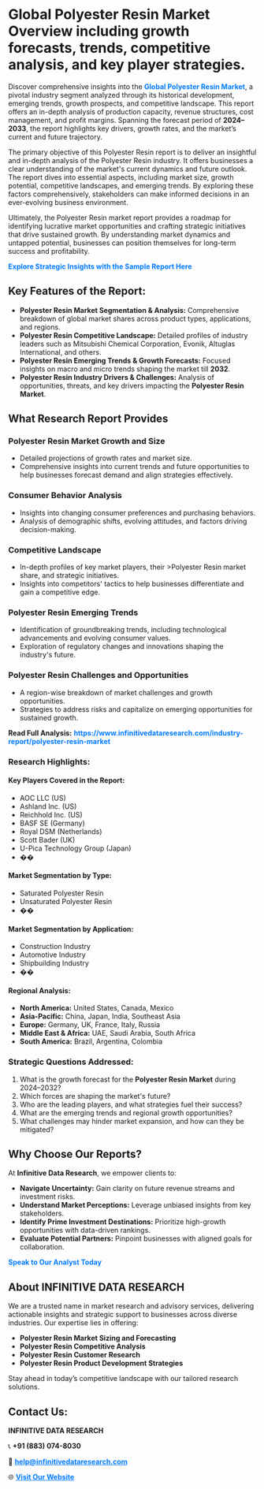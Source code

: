 <h1>Global Polyester Resin Market Overview including growth forecasts, trends, competitive analysis, and key player strategies.</h1>
<p>
Discover comprehensive insights into the 
<a href="https://www.infinitivedataresearch.com/industry-report/polyester-resin-market" rel="dofollow" style="color: #007BFF; text-decoration: none;"><strong>Global Polyester Resin Market</strong></a>, a pivotal industry segment analyzed through its historical development, emerging trends, growth prospects, and competitive landscape. This report offers an in-depth analysis of production capacity, revenue structures, cost management, and profit margins. Spanning the forecast period of <strong>2024–2033</strong>, the report highlights key drivers, growth rates, and the market’s current and future trajectory.
</p>
<p>
The primary objective of this Polyester Resin report is to deliver an insightful and in-depth analysis of the Polyester Resin industry. It offers businesses a clear understanding of the market's current dynamics and future outlook. The report dives into essential aspects, including market size, growth potential, competitive landscapes, and emerging trends. By exploring these factors comprehensively, stakeholders can make informed decisions in an ever-evolving business environment.
</p>
<p>
Ultimately, the Polyester Resin market report provides a roadmap for identifying lucrative market opportunities and crafting strategic initiatives that drive sustained growth. By understanding market dynamics and untapped potential, businesses can position themselves for long-term success and profitability.
</p>
<p>
<a href="https://www.infinitivedataresearch.com/request-sample/reportId=104937" style="color: #007BFF; text-decoration: none;"><strong>Explore Strategic Insights with the Sample Report Here</strong></a>
</p>

<h2>Key Features of the Report:</h2>
<ul>
<li><strong>Polyester Resin Market Segmentation & Analysis:</strong> Comprehensive breakdown of global market shares across product types, applications, and regions.</li>
<li><strong>Polyester Resin Competitive Landscape:</strong> Detailed profiles of industry leaders such as Mitsubishi Chemical Corporation, Evonik, Altuglas International, and others.</li>
<li><strong>Polyester Resin Emerging Trends & Growth Forecasts:</strong> Focused insights on macro and micro trends shaping the market till <strong>2032</strong>.</li>
<li><strong>Polyester Resin Industry Drivers & Challenges:</strong> Analysis of opportunities, threats, and key drivers impacting the <strong>Polyester Resin Market</strong>.</li>
</ul>

<h2>What Research Report Provides</h2>
<h3>Polyester Resin Market Growth and Size</h3>
<ul>
<li>Detailed projections of growth rates and market size.</li>
<li>Comprehensive insights into current trends and future opportunities to help businesses forecast demand and align strategies effectively.</li>
</ul>

<h3>Consumer Behavior Analysis</h3>
<ul>
<li>Insights into changing consumer preferences and purchasing behaviors.</li>
<li>Analysis of demographic shifts, evolving attitudes, and factors driving decision-making.</li>
</ul>

<h3>Competitive Landscape</h3>
<ul>
<li>In-depth profiles of key market players, their >Polyester Resin market share, and strategic initiatives.</li>
<li>Insights into competitors' tactics to help businesses differentiate and gain a competitive edge.</li>
</ul>

<h3>Polyester Resin Emerging Trends</h3>
<ul>
<li>Identification of groundbreaking trends, including technological advancements and evolving consumer values.</li>
<li>Exploration of regulatory changes and innovations shaping the industry's future.</li>
</ul>

<h3>Polyester Resin Challenges and Opportunities</h3>
<ul>
<li>A region-wise breakdown of market challenges and growth opportunities.</li>
<li>Strategies to address risks and capitalize on emerging opportunities for sustained growth.</li>
</ul>
<p><strong>Read Full Analysis:</strong> <a href="https://www.infinitivedataresearch.com/industry-report/polyester-resin-market" rel="dofollow" style="color: #007BFF; text-decoration: none;"><strong>https://www.infinitivedataresearch.com/industry-report/polyester-resin-market</strong></a></p>
<h3>Research Highlights:</h3>
<h4>Key Players Covered in the Report:</h4>
<ul><li>AOC LLC (US)</li><li>Ashland Inc. (US)</li><li>Reichhold Inc. (US)</li><li>BASF SE (Germany)</li><li>Royal DSM (Netherlands)</li><li>Scott Bader (UK)</li><li>U-Pica Technology Group (Japan)</li><li>��</li></ul>
<h4>Market Segmentation by Type:</h4>
<ul><li>Saturated Polyester Resin</li><li>Unsaturated Polyester Resin</li><li>��</li></ul>
<h4>Market Segmentation by Application:</h4>
<ul><li>Construction Industry</li><li>Automotive Industry</li><li>Shipbuilding Industry</li><li>��</li></ul>

<h4>Regional Analysis:</h4>
<ul>
<li><strong>North America:</strong> United States, Canada, Mexico</li>
<li><strong>Asia-Pacific:</strong> China, Japan, India, Southeast Asia</li>
<li><strong>Europe:</strong> Germany, UK, France, Italy, Russia</li>
<li><strong>Middle East & Africa:</strong> UAE, Saudi Arabia, South Africa</li>
<li><strong>South America:</strong> Brazil, Argentina, Colombia</li>
</ul>

<h3>Strategic Questions Addressed:</h3>
<ol>
<li>What is the growth forecast for the <strong>Polyester Resin Market</strong> during 2024–2032?</li>
<li>Which forces are shaping the market's future?</li>
<li>Who are the leading players, and what strategies fuel their success?</li>
<li>What are the emerging trends and regional growth opportunities?</li>
<li>What challenges may hinder market expansion, and how can they be mitigated?</li>
</ol>

<h2>Why Choose Our Reports?</h2>
<p>At <strong>Infinitive Data Research</strong>, we empower clients to:</p>
<ul>
<li><strong>Navigate Uncertainty:</strong> Gain clarity on future revenue streams and investment risks.</li>
<li><strong>Understand Market Perceptions:</strong> Leverage unbiased insights from key stakeholders.</li>
<li><strong>Identify Prime Investment Destinations:</strong> Prioritize high-growth opportunities with data-driven rankings.</li>
<li><strong>Evaluate Potential Partners:</strong> Pinpoint businesses with aligned goals for collaboration.</li>
</ul>
<p><a href="https://www.infinitivedataresearch.com/industry-report/polyester-resin-market" rel="dofollow" style="color: #007BFF; text-decoration: none;"><strong>Speak to Our Analyst Today</strong></a></p>

<h2>About INFINITIVE DATA RESEARCH</h2>
<p>We are a trusted name in market research and advisory services, delivering actionable insights and strategic support to businesses across diverse industries. Our expertise lies in offering:</p>
<ul>
<li><strong>Polyester Resin Market Sizing and Forecasting</strong></li>
<li><strong>Polyester Resin Competitive Analysis</strong></li>
<li><strong>Polyester Resin Customer Research</strong></li>
<li><strong>Polyester Resin Product Development Strategies</strong></li>
</ul>
<p>Stay ahead in today’s competitive landscape with our tailored research solutions.</p>

<h2>Contact Us:</h2>
<p><strong>INFINITIVE DATA RESEARCH</strong></p>
<p>📞 <strong>+91 (883) 074-8030</strong></p>
<p>📧 <strong><a href="mailto:help@infinitivedataresearch.com" style="color: #007BFF;">help@infinitivedataresearch.com</a></strong></p>
<p>🌐 <strong><a href="https://www.infinitivedataresearch.com" rel="dofollow" style="color: #007BFF;">Visit Our Website</a></strong></p>